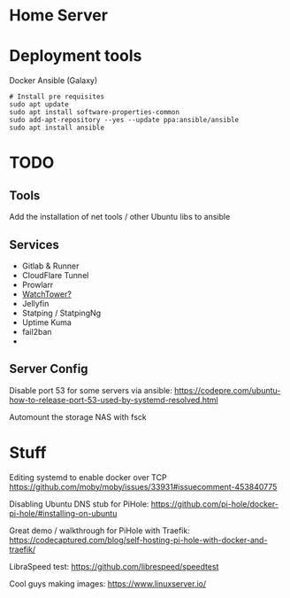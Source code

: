 # Home Server

# Deployment tools

Docker
Ansible (Galaxy)


```
# Install pre requisites
sudo apt update
sudo apt install software-properties-common
sudo add-apt-repository --yes --update ppa:ansible/ansible
sudo apt install ansible

```

# TODO

## Tools
Add the installation of net tools / other Ubuntu libs to ansible


## Services
 - Gitlab & Runner
 - CloudFlare Tunnel
 - Prowlarr
 - [WatchTower?](https://containrrr.dev/watchtower/introduction/)
 - Jellyfin
 - Statping / StatpingNg
 - Uptime Kuma
 - fail2ban
 - 


## Server Config
Disable port 53 for some servers via ansible:
https://codepre.com/ubuntu-how-to-release-port-53-used-by-systemd-resolved.html

Automount the storage NAS with fsck

# Stuff

Editing systemd to enable docker over TCP
https://github.com/moby/moby/issues/33931#issuecomment-453840775

Disabling Ubuntu DNS stub for PiHole:
https://github.com/pi-hole/docker-pi-hole/#installing-on-ubuntu

Great demo / walkthrough for PiHole with Traefik:
https://codecaptured.com/blog/self-hosting-pi-hole-with-docker-and-traefik/

LibraSpeed test:
https://github.com/librespeed/speedtest


Cool guys making images:
https://www.linuxserver.io/

